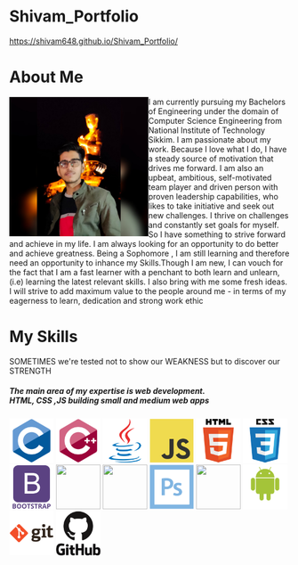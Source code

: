 # Shivam_Portfolio
 https://shivam648.github.io/Shivam_Portfolio/

<h1>About Me</h1>

<img align="left"  width="250" height="250" src="img/Shivam.jpg">
I am currently pursuing my Bachelors of Engineering under the domain of Computer Science Engineering from National Institute of Technology Sikkim. I am passionate about my work. Because I love what I do, I have a steady source of motivation that drives me forward. I am also an upbeat, ambitious, self-motivated team player and driven person with proven leadership capabilities, who likes to take initiative and seek out new challenges. I thrive on challenges and constantly set goals for myself. So I have something to strive forward and achieve in my life. I am always looking for an opportunity to do better and achieve greatness.
Being a Sophomore , I am still learning and therefore need an opportunity to inhance my Skills.Though I am new, I can vouch for the fact that I am a fast learner with a penchant to both learn and unlearn,(i.e) learning the latest relevant skills. I also bring with me some fresh ideas. I will strive to add maximum value to the people around me - in terms of my eagerness to learn, dedication and strong work ethic
<br clear="left"/>


 <h1>My Skills</h1>
 <p>SOMETIMES we're tested not to show our WEAKNESS but to discover our STRENGTH</p>
 <h5>The main area of my expertise is web development.<br> HTML, CSS ,JS building small and medium web apps</h5>
<p float="left">
      <img width="80" height="80" src="https://raw.githubusercontent.com/devicons/devicon/master/icons/c/c-original.svg"/>
      <img width="80" height="80" src="https://raw.githubusercontent.com/devicons/devicon/master/icons/cplusplus/cplusplus-original.svg"/>
      <img width="80" height="80" src="https://raw.githubusercontent.com/devicons/devicon/master/icons/java/java-original.svg"/>
      <img width="80" height="80" src="https://raw.githubusercontent.com/devicons/devicon/master/icons/javascript/javascript-original.svg"//>
      <img width="80" height="80" src="https://raw.githubusercontent.com/devicons/devicon/master/icons/html5/html5-original-wordmark.svg"/>
      <img width="80" height="80" src="https://raw.githubusercontent.com/devicons/devicon/master/icons/css3/css3-original-wordmark.svg"/>
      <img width="80" height="80" src="https://raw.githubusercontent.com/devicons/devicon/master/icons/bootstrap/bootstrap-plain-wordmark.svg"/>
      <img width="80" height="80" src="https://raw.githubusercontent.com/prplx/svg-logos/5585531d45d294869c4eaab4d7cf2e9c167710a9/svg/materialize.svg"/> 
      <img width="80" height="80" src="https://icongr.am/devicon/nodejs-original-wordmark.svg?size=128&color=currentColor"/>
      <img width="80" height="80" src="https://raw.githubusercontent.com/devicons/devicon/master/icons/photoshop/photoshop-line.svg"/>
      <img width="80" height="80" src="https://cdn.worldvectorlogo.com/logos/adobe-xd.svg"/>
      <img width="80" height="80" src="https://raw.githubusercontent.com/devicons/devicon/master/icons/android/android-original-wordmark.svg"/>
      <img width="80" height="80" src="https://raw.githubusercontent.com/devicons/devicon/master/icons/git/git-original-wordmark.svg"/>
      <img width="80" height="80" src="https://raw.githubusercontent.com/devicons/devicon/master/icons/github/github-original-wordmark.svg"/>
 </p> 
